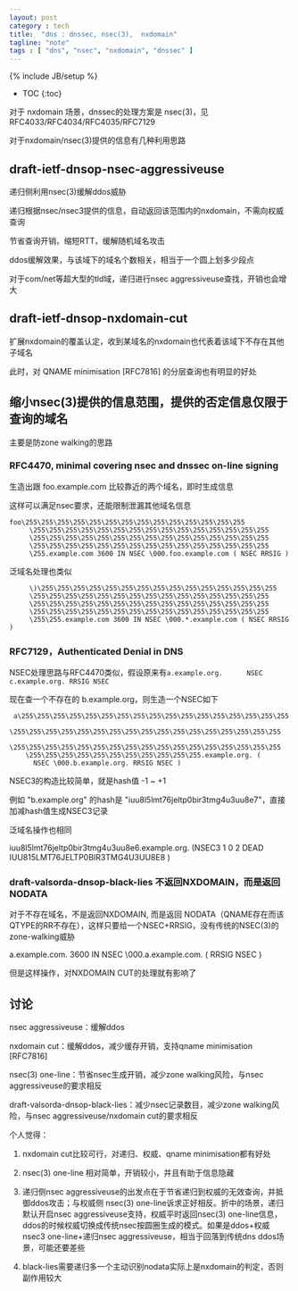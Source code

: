 ```yaml
---
layout: post
category : tech
title:  "dns : dnssec, nsec(3),  nxdomain"
tagline: "note"
tags : [ "dns", "nsec", "nxdomain", "dnssec" ] 
---
```

{% include JB/setup %}

* TOC
{:toc}

对于 nxdomain 场景，dnssec的处理方案是 nsec(3)，见 RFC4033/RFC4034/RFC4035/RFC7129

对于nxdomain/nsec(3)提供的信息有几种利用思路

## draft-ietf-dnsop-nsec-aggressiveuse 

递归侧利用nsec(3)缓解ddos威胁

递归根据nsec/nsec3提供的信息，自动返回该范围内的nxdomain，不需向权威查询

节省查询开销，缩短RTT，缓解随机域名攻击

ddos缓解效果，与该域下的域名个数相关，相当于一个圆上划多少段点

对于com/net等超大型的tld域，递归进行nsec aggressiveuse查找，开销也会增大

## draft-ietf-dnsop-nxdomain-cut 

扩展nxdomain的覆盖认定，收到某域名的nxdomain也代表着该域下不存在其他子域名

此时，对 QNAME minimisation [RFC7816] 的分层查询也有明显的好处

## 缩小nsec(3)提供的信息范围，提供的否定信息仅限于查询的域名

主要是防zone walking的思路

### RFC4470, minimal covering nsec and dnssec on-line signing

生造出跟 foo.example.com 比较靠近的两个域名，即时生成信息

这样可以满足nsec要求，还能限制泄漏其他域名信息

    foo\255\255\255\255\255\255\255\255\255\255\255\255\255\255
         \255\255\255\255\255\255\255\255\255\255\255\255\255\255\255
         \255\255\255\255\255\255\255\255\255\255\255\255\255\255\255
         \255\255\255\255\255\255\255\255\255\255\255\255\255\255\255
         \255.example.com 3600 IN NSEC \000.foo.example.com ( NSEC RRSIG )

泛域名处理也类似 

         \)\255\255\255\255\255\255\255\255\255\255\255\255\255\255\255
         \255\255\255\255\255\255\255\255\255\255\255\255\255\255\255
         \255\255\255\255\255\255\255\255\255\255\255\255\255\255\255
         \255\255\255\255\255\255\255\255\255\255\255\255\255\255\255
         \255\255.example.com 3600 IN NSEC \000.*.example.com ( NSEC RRSIG )


### RFC7129，Authenticated Denial in DNS

NSEC处理思路与RFC4470类似，假设原来有``a.example.org.      NSEC c.example.org. RRSIG NSEC``

现在查一个不存在的 b.example.org，则生造一个NSEC如下

     a\255\255\255\255\255\255\255\255\255\255\255\255\255\255\255\255\255
        \255\255\255\255\255\255\255\255\255\255\255\255\255\255\255\255\255
        \255\255\255\255\255\255\255\255\255\255\255\255\255\255\255\255\255
        \255\255\255\255\255\255\255\255\255\255\255.example.org. (
          NSEC \000.b.example.org. RRSIG NSEC )

NSEC3的构造比较简单，就是hash值 -1 ~ +1

例如 "b.example.org" 的hash是 "iuu8l5lmt76jeltp0bir3tmg4u3uu8e7"，直接加减hash值生成NSEC3记录

泛域名操作也相同

   iuu8l5lmt76jeltp0bir3tmg4u3uu8e6.example.org. (NSEC3 1 0 2 DEAD IUU815LMT76JELTP0BIR3TMG4U3UU8E8 )

### draft-valsorda-dnsop-black-lies 不返回NXDOMAIN，而是返回NODATA

对于不存在域名，不是返回NXDOMAIN, 而是返回 NODATA（QNAME存在而该QTYPE的RR不存在），这样只要给一个NSEC+RRSIG，没有传统的NSEC(3)的zone-walking威胁

  a.example.com. 3600 IN NSEC \000.a.example.com. ( RRSIG NSEC )

但是这样操作，对NXDOMAIN CUT的处理就有影响了

## 讨论

nsec aggressiveuse：缓解ddos

nxdomain cut：缓解ddos，减少缓存开销，支持qname minimisation [RFC7816]

nsec(3) one-line：节省nsec生成开销，减少zone walking风险，与nsec aggressiveuse的要求相反

draft-valsorda-dnsop-black-lies：减少nsec记录数目，减少zone walking风险，与nsec aggressiveuse/nxdomain cut的要求相反

个人觉得：

1) nxdomain cut比较可行，对递归、权威、qname minimisation都有好处

2) nsec(3) one-line 相对简单，开销较小，并且有助于信息隐藏

3) 递归侧nsec aggressiveuse的出发点在于节省递归到权威的无效查询，并抵御ddos攻击；与权威侧 nsec(3) one-line诉求正好相反。折中的场景，递归默认开启nsec aggressiveuse支持，权威平时返回nsec(3) one-line信息，ddos的时候权威切换成传统nsec按圆圈生成的模式。如果是ddos+权威nsec3 one-line+递归nsec aggressiveuse，相当于回落到传统dns ddos场景，可能还要差些

4) black-lies需要递归多一个主动识别nodata实际上是nxdomain的判定，否则副作用较大
